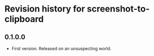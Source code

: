 # Revision history for screenshot-to-clipboard

## 0.1.0.0

* First version. Released on an unsuspecting world.
